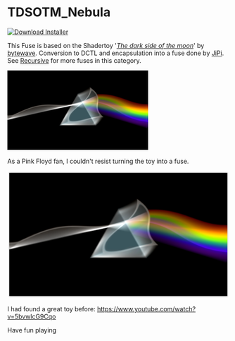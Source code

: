 # TDSOTM_Nebula
<a href="TDSOTM_Nebula-Installer.lua" download><img alt="Download Installer" src="https://img.shields.io/static/v1?label=Download&message=TDSOTM_Nebula-Installer.lua&color=blue" /></a>

This Fuse is based on the Shadertoy '_[The dark side of the moon](https://www.shadertoy.com/view/4dBSDV)_' by [bytewave](https://www.shadertoy.com/user/bytewave). Conversion to DCTL and encapsulation into a fuse done by [JiPi](../../Site/Profiles/JiPi.md). See [Recursive](README.md) for more fuses in this category.

[![TDSOTM_Nebula Thumbnail](TDSOTM_Nebula.png)](https://www.shadertoy.com/view/4dBSDV "View on Shadertoy.com")



<!-- +++ DO NOT REMOVE THIS COMMENT +++ DO NOT ADD OR EDIT ANY TEXT BEFORE THIS LINE +++ IT WOULD BE A REALLY BAD IDEA +++ -->

As a Pink Floyd fan, I couldn't resist turning the toy into a fuse.

[![TDSOTM_Nebula](TDSOTM_Nebula_screenshot.png)](TDSOTM_Nebula.fuse)


I had found a great toy before: https://www.youtube.com/watch?v=5bvwlcG9Cqo

Have fun playing

<!-- +++ DO NOT REMOVE THIS COMMENT +++ DO NOT EDIT ANY TEXT THAT COMES AFTER THIS LINE +++ TRUST ME: JUST DON'T DO IT +++ -->

